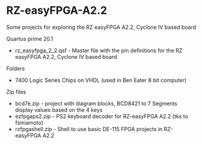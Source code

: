 # RZ-easyFPGA-A2.2
Some projects for exploring the RZ easyFPGA A2.2, Cyclone IV based board

Quartus prime 20.1 


- rz_easyfpga_2_2.qsf - Master file with the pin definitions for the RZ easyFPGA A2.2, Cyclone IV based board

Folders

- 7400 Logic Series Chips on VHDL (used in Ben Eater 8 bit computer)

Zip files

- bcd7e.zip - project with diagram blocks, BCD8421 to 7 Segments display values based on the 4 keys
- ezfpgaps2.zip - PS2 keyboard decoder for RZ-easyFPGA A2.2 (tks to fsmiamoto)
- rzfpgashell.zip - Shell to use basic DE-115 FPGA projects in RZ-easyFPGA A2.2
